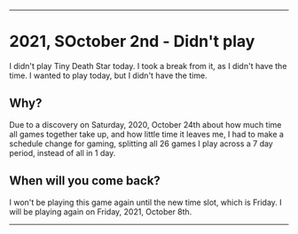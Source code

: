 
***

# 2021, SOctober 2nd - Didn't play

I didn't play Tiny Death Star today. I took a break from it, as I didn't have the time. I wanted to play today, but I didn't have the time.

## Why?

Due to a discovery on Saturday, 2020, October 24th about how much time all games together take up, and how little time it leaves me, I had to make a schedule change for gaming, splitting all 26 games I play across a 7 day period, instead of all in 1 day.

## When will you come back?

I won't be playing this game again until the new time slot, which is Friday. I will be playing again on Friday, 2021, October 8th.

***
